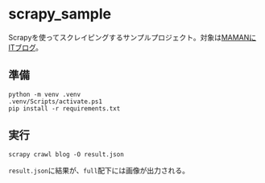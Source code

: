 # scrapy_sample

Scrapyを使ってスクレイピングするサンプルプロジェクト。対象は[MAMANにITブログ](https://blog.mamansoft.net/)。

## 準備

```console
python -m venv .venv
.venv/Scripts/activate.ps1
pip install -r requirements.txt
```

## 実行

```console
scrapy crawl blog -O result.json
```

`result.json`に結果が、`full`配下には画像が出力される。
